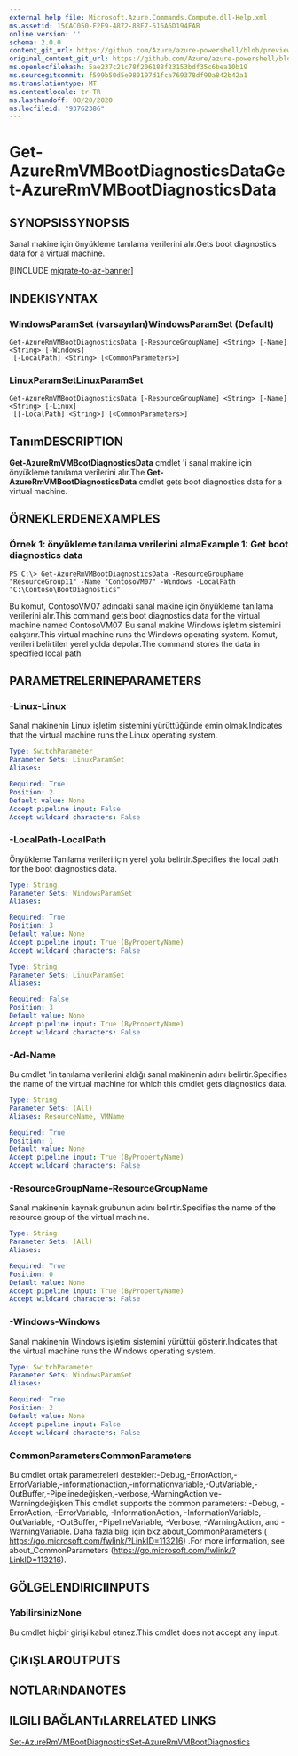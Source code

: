 ```yaml
---
external help file: Microsoft.Azure.Commands.Compute.dll-Help.xml
ms.assetid: 15CAC050-F2E9-4872-88E7-516A6D194FAB
online version: ''
schema: 2.0.0
content_git_url: https://github.com/Azure/azure-powershell/blob/preview/src/ResourceManager/Compute/Stack/Commands.Compute/help/Get-AzureRmVMBootDiagnosticsData.md
original_content_git_url: https://github.com/Azure/azure-powershell/blob/preview/src/ResourceManager/Compute/Stack/Commands.Compute/help/Get-AzureRmVMBootDiagnosticsData.md
ms.openlocfilehash: 5ae237c21c78f206188f23153bdf35c6bea10b19
ms.sourcegitcommit: f599b50d5e980197d1fca769378df90a842b42a1
ms.translationtype: MT
ms.contentlocale: tr-TR
ms.lasthandoff: 08/20/2020
ms.locfileid: "93762386"
---
```

# <span data-ttu-id="a9f27-101">Get-AzureRmVMBootDiagnosticsData</span><span class="sxs-lookup"><span data-stu-id="a9f27-101">Get-AzureRmVMBootDiagnosticsData</span></span>

## <span data-ttu-id="a9f27-102">SYNOPSIS</span><span class="sxs-lookup"><span data-stu-id="a9f27-102">SYNOPSIS</span></span>
<span data-ttu-id="a9f27-103">Sanal makine için önyükleme tanılama verilerini alır.</span><span class="sxs-lookup"><span data-stu-id="a9f27-103">Gets boot diagnostics data for a virtual machine.</span></span>

[!INCLUDE [migrate-to-az-banner](../../includes/migrate-to-az-banner.md)]

## <span data-ttu-id="a9f27-104">INDEKI</span><span class="sxs-lookup"><span data-stu-id="a9f27-104">SYNTAX</span></span>

### <span data-ttu-id="a9f27-105">WindowsParamSet (varsayılan)</span><span class="sxs-lookup"><span data-stu-id="a9f27-105">WindowsParamSet (Default)</span></span>
```
Get-AzureRmVMBootDiagnosticsData [-ResourceGroupName] <String> [-Name] <String> [-Windows]
 [-LocalPath] <String> [<CommonParameters>]
```

### <span data-ttu-id="a9f27-106">LinuxParamSet</span><span class="sxs-lookup"><span data-stu-id="a9f27-106">LinuxParamSet</span></span>
```
Get-AzureRmVMBootDiagnosticsData [-ResourceGroupName] <String> [-Name] <String> [-Linux]
 [[-LocalPath] <String>] [<CommonParameters>]
```

## <span data-ttu-id="a9f27-107">Tanım</span><span class="sxs-lookup"><span data-stu-id="a9f27-107">DESCRIPTION</span></span>
<span data-ttu-id="a9f27-108">**Get-AzureRmVMBootDiagnosticsData** cmdlet 'i sanal makine için önyükleme tanılama verilerini alır.</span><span class="sxs-lookup"><span data-stu-id="a9f27-108">The **Get-AzureRmVMBootDiagnosticsData** cmdlet gets boot diagnostics data for a virtual machine.</span></span>

## <span data-ttu-id="a9f27-109">ÖRNEKLERDEN</span><span class="sxs-lookup"><span data-stu-id="a9f27-109">EXAMPLES</span></span>

### <span data-ttu-id="a9f27-110">Örnek 1: önyükleme tanılama verilerini alma</span><span class="sxs-lookup"><span data-stu-id="a9f27-110">Example 1: Get boot diagnostics data</span></span>
```
PS C:\> Get-AzureRmVMBootDiagnosticsData -ResourceGroupName "ResourceGroup11" -Name "ContosoVM07" -Windows -LocalPath "C:\Contoso\BootDiagnostics"
```

<span data-ttu-id="a9f27-111">Bu komut, ContosoVM07 adındaki sanal makine için önyükleme tanılama verilerini alır.</span><span class="sxs-lookup"><span data-stu-id="a9f27-111">This command gets boot diagnostics data for the virtual machine named ContosoVM07.</span></span>
<span data-ttu-id="a9f27-112">Bu sanal makine Windows işletim sistemini çalıştırır.</span><span class="sxs-lookup"><span data-stu-id="a9f27-112">This virtual machine runs the Windows operating system.</span></span>
<span data-ttu-id="a9f27-113">Komut, verileri belirtilen yerel yolda depolar.</span><span class="sxs-lookup"><span data-stu-id="a9f27-113">The command stores the data in specified local path.</span></span>

## <span data-ttu-id="a9f27-114">PARAMETRELERINE</span><span class="sxs-lookup"><span data-stu-id="a9f27-114">PARAMETERS</span></span>

### <span data-ttu-id="a9f27-115">-Linux</span><span class="sxs-lookup"><span data-stu-id="a9f27-115">-Linux</span></span>
<span data-ttu-id="a9f27-116">Sanal makinenin Linux işletim sistemini yürüttüğünde emin olmak.</span><span class="sxs-lookup"><span data-stu-id="a9f27-116">Indicates that the virtual machine runs the Linux operating system.</span></span>

```yaml
Type: SwitchParameter
Parameter Sets: LinuxParamSet
Aliases: 

Required: True
Position: 2
Default value: None
Accept pipeline input: False
Accept wildcard characters: False
```

### <span data-ttu-id="a9f27-117">-LocalPath</span><span class="sxs-lookup"><span data-stu-id="a9f27-117">-LocalPath</span></span>
<span data-ttu-id="a9f27-118">Önyükleme Tanılama verileri için yerel yolu belirtir.</span><span class="sxs-lookup"><span data-stu-id="a9f27-118">Specifies the local path for the boot diagnostics data.</span></span>

```yaml
Type: String
Parameter Sets: WindowsParamSet
Aliases: 

Required: True
Position: 3
Default value: None
Accept pipeline input: True (ByPropertyName)
Accept wildcard characters: False
```

```yaml
Type: String
Parameter Sets: LinuxParamSet
Aliases: 

Required: False
Position: 3
Default value: None
Accept pipeline input: True (ByPropertyName)
Accept wildcard characters: False
```

### <span data-ttu-id="a9f27-119">-Ad</span><span class="sxs-lookup"><span data-stu-id="a9f27-119">-Name</span></span>
<span data-ttu-id="a9f27-120">Bu cmdlet 'in tanılama verilerini aldığı sanal makinenin adını belirtir.</span><span class="sxs-lookup"><span data-stu-id="a9f27-120">Specifies the name of the virtual machine for which this cmdlet gets diagnostics data.</span></span>

```yaml
Type: String
Parameter Sets: (All)
Aliases: ResourceName, VMName

Required: True
Position: 1
Default value: None
Accept pipeline input: True (ByPropertyName)
Accept wildcard characters: False
```

### <span data-ttu-id="a9f27-121">-ResourceGroupName</span><span class="sxs-lookup"><span data-stu-id="a9f27-121">-ResourceGroupName</span></span>
<span data-ttu-id="a9f27-122">Sanal makinenin kaynak grubunun adını belirtir.</span><span class="sxs-lookup"><span data-stu-id="a9f27-122">Specifies the name of the resource group of the virtual machine.</span></span>

```yaml
Type: String
Parameter Sets: (All)
Aliases: 

Required: True
Position: 0
Default value: None
Accept pipeline input: True (ByPropertyName)
Accept wildcard characters: False
```

### <span data-ttu-id="a9f27-123">-Windows</span><span class="sxs-lookup"><span data-stu-id="a9f27-123">-Windows</span></span>
<span data-ttu-id="a9f27-124">Sanal makinenin Windows işletim sistemini yürüttüi gösterir.</span><span class="sxs-lookup"><span data-stu-id="a9f27-124">Indicates that the virtual machine runs the Windows operating system.</span></span>

```yaml
Type: SwitchParameter
Parameter Sets: WindowsParamSet
Aliases: 

Required: True
Position: 2
Default value: None
Accept pipeline input: False
Accept wildcard characters: False
```

### <span data-ttu-id="a9f27-125">CommonParameters</span><span class="sxs-lookup"><span data-stu-id="a9f27-125">CommonParameters</span></span>
<span data-ttu-id="a9f27-126">Bu cmdlet ortak parametreleri destekler:-Debug,-ErrorAction,-ErrorVariable,-ınformationaction,-ınformationvariable,-OutVariable,-OutBuffer,-Pipelinedeğişken,-verbose,-WarningAction ve-Warningdeğişken.</span><span class="sxs-lookup"><span data-stu-id="a9f27-126">This cmdlet supports the common parameters: -Debug, -ErrorAction, -ErrorVariable, -InformationAction, -InformationVariable, -OutVariable, -OutBuffer, -PipelineVariable, -Verbose, -WarningAction, and -WarningVariable.</span></span> <span data-ttu-id="a9f27-127">Daha fazla bilgi için bkz about_CommonParameters ( https://go.microsoft.com/fwlink/?LinkID=113216) .</span><span class="sxs-lookup"><span data-stu-id="a9f27-127">For more information, see about_CommonParameters (https://go.microsoft.com/fwlink/?LinkID=113216).</span></span>

## <span data-ttu-id="a9f27-128">GÖLGELENDIRICI</span><span class="sxs-lookup"><span data-stu-id="a9f27-128">INPUTS</span></span>

### <span data-ttu-id="a9f27-129">Yabilirsiniz</span><span class="sxs-lookup"><span data-stu-id="a9f27-129">None</span></span>
<span data-ttu-id="a9f27-130">Bu cmdlet hiçbir girişi kabul etmez.</span><span class="sxs-lookup"><span data-stu-id="a9f27-130">This cmdlet does not accept any input.</span></span>

## <span data-ttu-id="a9f27-131">ÇıKıŞLAR</span><span class="sxs-lookup"><span data-stu-id="a9f27-131">OUTPUTS</span></span>

## <span data-ttu-id="a9f27-132">NOTLARıNDA</span><span class="sxs-lookup"><span data-stu-id="a9f27-132">NOTES</span></span>

## <span data-ttu-id="a9f27-133">ILGILI BAĞLANTıLAR</span><span class="sxs-lookup"><span data-stu-id="a9f27-133">RELATED LINKS</span></span>

[<span data-ttu-id="a9f27-134">Set-AzureRmVMBootDiagnostics</span><span class="sxs-lookup"><span data-stu-id="a9f27-134">Set-AzureRmVMBootDiagnostics</span></span>](./Set-AzureRmVMBootDiagnostics.md)


